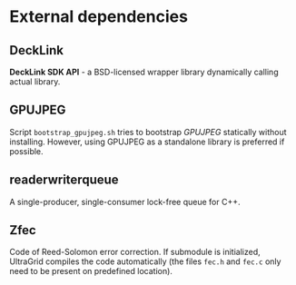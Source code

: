External dependencies
=====================

DeckLink
--------
**DeckLink SDK API** - a BSD-licensed wrapper library dynamically calling
actual library.

GPUJPEG
-------
Script `bootstrap_gpujpeg.sh` tries to bootstrap _GPUJPEG_ statically without
installing. However, using GPUJPEG as a standalone library is preferred if possible.

readerwriterqueue
----
A single-producer, single-consumer lock-free queue for C++.

Zfec
----
Code of Reed-Solomon error correction. If submodule is initialized, UltraGrid
compiles the code automatically (the files `fec.h` and `fec.c` only need to be
present on predefined location).

